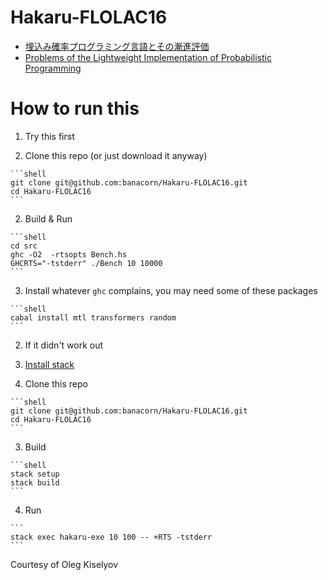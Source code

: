 # Hakaru-FLOLAC16

* [埋込み確率プログラミング言語とその漸進評価](http://okmij.org/ftp/kakuritu/Hakaru10/PPL.pdf)
* [Problems of the Lightweight Implementation of Probabilistic Programming](http://okmij.org/ftp/kakuritu/Hakaru10/PPS2016.pdf)

# How to run this

1. Try this first
  
  1. Clone this repo (or just download it anyway)
  
    ```shell
    git clone git@github.com:banacorn/Hakaru-FLOLAC16.git
    cd Hakaru-FLOLAC16
    ```
    
  2. Build & Run
    
    ```shell
    cd src 
    ghc -O2  -rtsopts Bench.hs
    GHCRTS="-tstderr" ./Bench 10 10000
    ```
  
  3. Install whatever `ghc` complains, you may need some of these packages
  
    ```shell
    cabal install mtl transformers random
    ```
  
2. If it didn't work out

  1. [Install stack](http://docs.haskellstack.org/en/stable/README/#how-to-install)
  2. Clone this repo
  
    ```shell
    git clone git@github.com:banacorn/Hakaru-FLOLAC16.git
    cd Hakaru-FLOLAC16
    ```
  
  3. Build
  
    ```shell
    stack setup
    stack build
    ```
  
  4. Run
    
    ```
    stack exec hakaru-exe 10 100 -- +RTS -tstderr
    ```

Courtesy of Oleg Kiselyov
